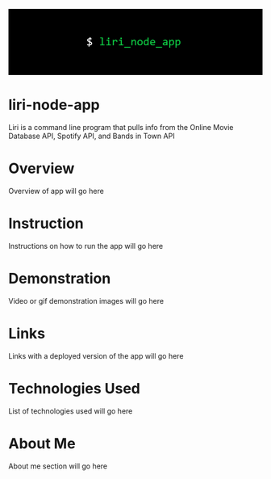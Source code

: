 ![title-image](liri_title.png)

# liri-node-app
Liri is a command line program that pulls info from the Online Movie Database API, Spotify API, and Bands in Town API

# Overview
Overview of app will go here

# Instruction
Instructions on how to run the app will go here

# Demonstration
Video or gif demonstration images will go here

# Links
Links with a deployed version of the app will go here

# Technologies Used
List of technologies used will go here

# About Me
About me section will go here